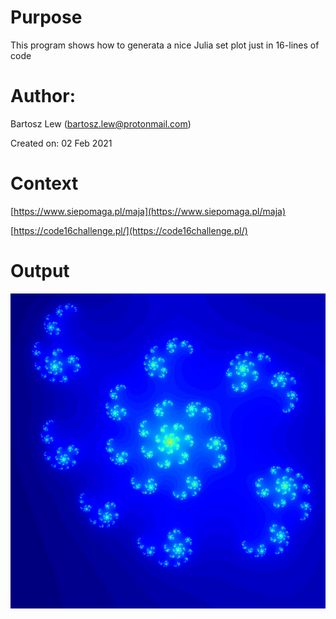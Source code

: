 # Purpose
This program shows how to generata a nice Julia set 
plot just in 16-lines of code

# Author: 
Bartosz Lew (bartosz.lew@protonmail.com)

Created on: 02 Feb 2021

# Context

[https://www.siepomaga.pl/maja](https://www.siepomaga.pl/maja)

[https://code16challenge.pl/](https://code16challenge.pl/)

# Output
![Julia set](https://github.com/bslew/code16challenge/blob/master/Julia_dla_Mai.jpg)